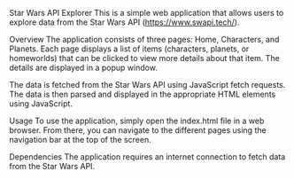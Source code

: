 Star Wars API Explorer
This is a simple web application that allows users to explore data from the Star Wars API (https://www.swapi.tech/).

Overview
The application consists of three pages: Home, Characters, and Planets. Each page displays a list of items (characters, planets, or homeworlds) that can be clicked to view more details about that item. The details are displayed in a popup window.

The data is fetched from the Star Wars API using JavaScript fetch requests. The data is then parsed and displayed in the appropriate HTML elements using JavaScript.

Usage
To use the application, simply open the index.html file in a web browser. From there, you can navigate to the different pages using the navigation bar at the top of the screen.

Dependencies
The application requires an internet connection to fetch data from the Star Wars API. 